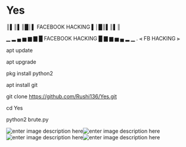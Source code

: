 # Yes

║▌║▌║█│▌ FACEBOOK HACKING ▌│█║▌║▌║

▁ ▂ ▄ ▅ ▆ ▇ █ FACEBOOK HACKING █ ▇ ▆ ▅ ▄ ▂ ▁
.
⫷ FB HACKING ⫸


apt update

apt upgrade

pkg install python2

apt install git


git clone https://github.com/Rushi136/Yes.git

cd Yes


python2 brute.py


![enter image description here](https://i.stack.imgur.com/8AD9U.png)![enter image description here](https://i.stack.imgur.com/YH8pv.png)![enter image description here](https://i.stack.imgur.com/auLdY.png)![enter image description here](https://i.stack.imgur.com/tSMcY.png)
